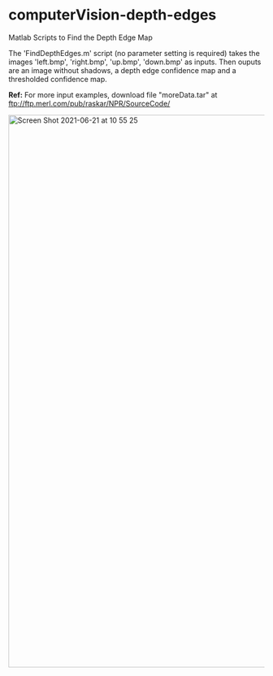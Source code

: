 # computerVision-depth-edges
Matlab Scripts to Find the Depth Edge Map

The 'FindDepthEdges.m' script (no parameter setting is required) takes the images 'left.bmp', 'right.bmp', 'up.bmp', 'down.bmp' as inputs. Then ouputs are an image without shadows, a depth edge confidence map and a thresholded confidence map.

**Ref:** For more input examples, download file "moreData.tar" at ftp://ftp.merl.com/pub/raskar/NPR/SourceCode/

<img width="1088" alt="Screen Shot 2021-06-21 at 10 55 25" src="https://user-images.githubusercontent.com/20106869/122727180-71fcbb00-d27f-11eb-9505-b25493b65cae.png">
